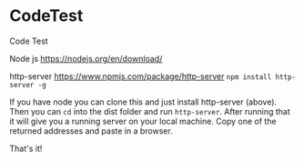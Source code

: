 # CodeTest
Code Test

Node js https://nodejs.org/en/download/

http-server https://www.npmjs.com/package/http-server
`npm install http-server -g`

If you have node you can clone this and just install http-server (above).
Then you can `cd` into the dist folder and run `http-server`.
After running that it will give you a running server on your local machine.
Copy one of the returned addresses and paste in a browser. 

That's it!
